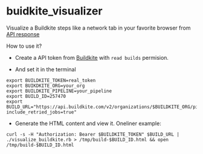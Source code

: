 # buidkite_visualizer

Visualize a Buildkite steps like a network tab in your favorite browser from [API response](https://buildkite.com/docs/apis/rest-api/builds#get-a-build) 

How to use it?
* Create a API token from [Buildkite](https://buildkite.com/user/api-access-tokens/new) with `read builds` permision.

* And set it in the terminal

```
export BUILDKITE_TOKEN=real_token
export BUIKDKITE_ORG=your_org
export BUILDKITE_PIPELINE=your_pipeline
export BUILD_ID=257470
export BUILD_URL="https://api.buildkite.com/v2/organizations/$BUILDKITE_ORG/pipelines/$BUILDKITE_PIPELINE/builds/$BUILD_ID?include_retried_jobs=true"
```
* Generate the HTML content and view it. Oneliner example:

```
curl -s -H "Authorization: Bearer $BUILDKITE_TOKEN" $BUILD_URL | ./visualize_buildkite.rb > /tmp/build-$BUILD_ID.html && open /tmp/build-$BUILD_ID.html
```
